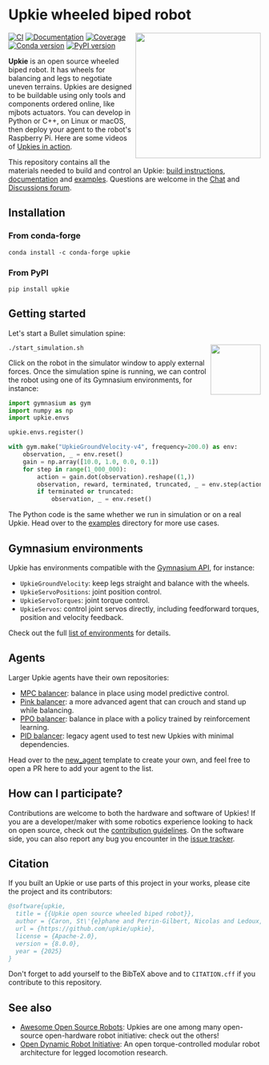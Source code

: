# Upkie wheeled biped robot

<img src="https://github.com/upkie/upkie/assets/1189580/2fc5ee4a-81b0-425c-83df-558c7147cc59" align="right" width="250" />

[![CI](https://img.shields.io/github/actions/workflow/status/upkie/upkie/ci.yml?branch=main)](https://github.com/upkie/upkie/actions/workflows/ci.yml)
[![Documentation](https://img.shields.io/github/actions/workflow/status/upkie/upkie/docs.yml?branch=main&label=docs)](https://upkie.github.io/upkie/)
[![Coverage](https://coveralls.io/repos/github/upkie/upkie/badge.svg?branch=main)](https://coveralls.io/github/upkie/upkie?branch=main)
[![Conda version](https://img.shields.io/conda/vn/conda-forge/upkie.svg)](https://anaconda.org/conda-forge/upkie)
[![PyPI version](https://img.shields.io/pypi/v/upkie)](https://pypi.org/project/upkie/)

**Upkie** is an open source wheeled biped robot. It has wheels for balancing and legs to negotiate uneven terrains. Upkies are designed to be buildable using only tools and components ordered online, like mjbots actuators. You can develop in Python or C++, on Linux or macOS, then deploy your agent to the robot's Raspberry Pi. Here are some videos of [Upkies in action](https://www.youtube.com/@upkie).

This repository contains all the materials needed to build and control an Upkie: [build instructions](https://github.com/upkie/upkie/wiki), [documentation](https://upkie.github.io/upkie/) and [examples](https://github.com/upkie/upkie/tree/main/examples). Questions are welcome in the [Chat](https://matrix.to/#/#upkie:matrix.org) and [Discussions forum](https://github.com/upkie/upkie/discussions).

## Installation

### From conda-forge

```console
conda install -c conda-forge upkie
```

### From PyPI

```console
pip install upkie
```

## Getting started

Let's start a Bullet simulation spine:

<img src="https://raw.githubusercontent.com/upkie/upkie/refs/heads/main/docs/images/bullet-spine.png" height="100" align="right" />

```console
./start_simulation.sh
```

Click on the robot in the simulator window to apply external forces. Once the simulation spine is running, we can control the robot using one of its Gymnasium environments, for instance:

```python
import gymnasium as gym
import numpy as np
import upkie.envs

upkie.envs.register()

with gym.make("UpkieGroundVelocity-v4", frequency=200.0) as env:
    observation, _ = env.reset()
    gain = np.array([10.0, 1.0, 0.0, 0.1])
    for step in range(1_000_000):
        action = gain.dot(observation).reshape((1,))
        observation, reward, terminated, truncated, _ = env.step(action)
        if terminated or truncated:
            observation, _ = env.reset()
```

The Python code is the same whether we run in simulation or on a real Upkie. Head over to the [examples](https://github.com/upkie/upkie/tree/main/examples) directory for more use cases.

## Gymnasium environments

Upkie has environments compatible with the [Gymnasium API](https://gymnasium.farama.org/), for instance:

- `UpkieGroundVelocity`: keep legs straight and balance with the wheels.
- `UpkieServoPositions`: joint position control.
- `UpkieServoTorques`: joint torque control.
- `UpkieServos`: control joint servos directly, including feedforward torques, position and velocity feedback.

Check out the full [list of environments](https://upkie.github.io/upkie/gym-environments.html) for details.

## Agents

Larger Upkie agents have their own repositories:

- [MPC balancer](https://github.com/upkie/mpc_balancer): balance in place using model predictive control.
- [Pink balancer](https://github.com/upkie/pink_balancer): a more advanced agent that can crouch and stand up while balancing.
- [PPO balancer](https://github.com/upkie/ppo_balancer): balance in place with a policy trained by reinforcement learning.
- [PID balancer](https://github.com/upkie/pid_balancer): legacy agent used to test new Upkies with minimal dependencies.

Head over to the [new\_agent](https://github.com/upkie/new_agent) template to create your own, and feel free to open a PR here to add your agent to the list.

## How can I participate?

Contributions are welcome to both the hardware and software of Upkies! If you are a developer/maker with some robotics experience looking to hack on open source, check out the [contribution guidelines](CONTRIBUTING.md). On the software side, you can also report any bug you encounter in the [issue tracker](https://github.com/upkie/upkie/issues).

## Citation

If you built an Upkie or use parts of this project in your works, please cite the project and its contributors:

```bibtex
@software{upkie,
  title = {{Upkie open source wheeled biped robot}},
  author = {Caron, St\'{e}phane and Perrin-Gilbert, Nicolas and Ledoux, Viviane and G\"{o}kbakan, \"{Umit} Bora and Raverdy, Pierre-Guillaume and Raffin, Antonin and Tordjman--Levavasseur, Valentin},
  url = {https://github.com/upkie/upkie},
  license = {Apache-2.0},
  version = {8.0.0},
  year = {2025}
}
```

Don't forget to add yourself to the BibTeX above and to `CITATION.cff` if you contribute to this repository.

## See also

- [Awesome Open Source Robots](https://github.com/stephane-caron/awesome-open-source-robots): Upkies are one among many open-source open-hardware robot initiative: check out the others!
- [Open Dynamic Robot Initiative](https://open-dynamic-robot-initiative.github.io/): An open torque-controlled modular robot architecture for legged locomotion research.
